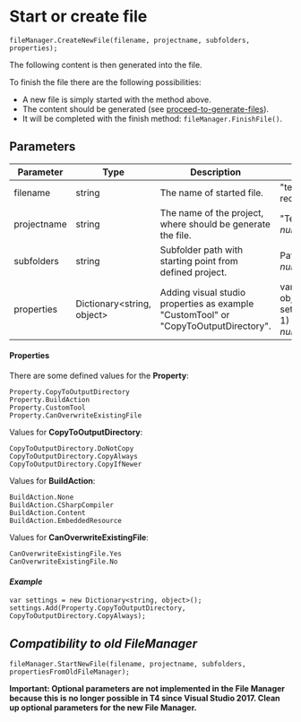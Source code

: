 # Start or create file

```
fileManager.CreateNewFile(filename, projectname, subfolders, properties);
```

The following content is then generated into the file. 

To finish the file there are the following possibilities:

- A new file is simply started with the method above. 
- The content should be generated (see [proceed-to-generate-files](proceed-to-generate-files.md)).
- It will be completed with the finish method: `fileManager.FinishFile()`.

## Parameters

| Parameter   | Type                       | Description                                                  | Exmaple/Value                                                |
| ----------- | -------------------------- | ------------------------------------------------------------ | ------------------------------------------------------------ |
| filename    | string                     | The name of started file.                                    | "test.cs"<br />required value, should NOT BE *null*          |
| projectname | string                     | The name of the project, where should be generate the file.  | "Test.Business"<br />*null* = project name of current project |
| subfolders  | string                     | Subfolder path with starting point from defined project.     | Path.Combine("Example", "Tests")<br />*null* = root of project |
| properties  | Dictionary<string, object> | Adding visual studio properties as example "CustomTool" or "CopyToOutputDirectory". | var settings = new Dictionary<string, object>();<br />settings.Add("CopyToOutputDirectory", 1)<br />*null* = no properties set |

#### Properties

There are some defined values for the **Property**:

```
Property.CopyToOutputDirectory
Property.BuildAction
Property.CustomTool 
Property.CanOverwriteExistingFile
```

Values for **CopyToOutputDirectory**:

```
CopyToOutputDirectory.DoNotCopy
CopyToOutputDirectory.CopyAlways
CopyToOutputDirectory.CopyIfNewer
```

Values for **BuildAction**:

```
BuildAction.None
BuildAction.CSharpCompiler
BuildAction.Content
BuildAction.EmbeddedResource
```

Values for **CanOverwriteExistingFile**:

```
CanOverwriteExistingFile.Yes
CanOverwriteExistingFile.No
```

#### *Example* 

```
var settings = new Dictionary<string, object>();
settings.Add(Property.CopyToOutputDirectory, CopyToOutputDirectory.CopyAlways);
```

## *Compatibility to old FileManager*

```
fileManager.StartNewFile(filename, projectname, subfolders, propertiesFromOldFileManager);
```

**Important: Optional parameters are not implemented in the File Manager because this is no longer possible in T4 since Visual Studio 2017. Clean up optional parameters for the new File Manager.**
